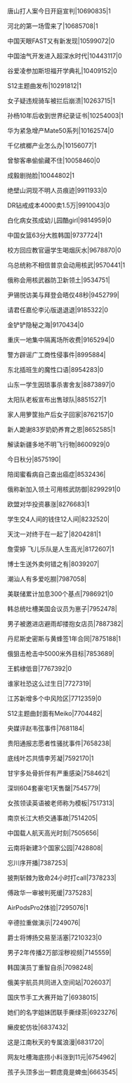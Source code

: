 唐山打人案今日开庭宣判|10690835|1

河北的第一场雪来了|10685708|1

中国天眼FAST又有新发现|10599072|0

中国油气开发进入超深水时代|10443117|0

谷爱凌参加斯坦福开学典礼|10409152|0

S12主题曲发布|10291812|1

女子疑违规骑车被拦后崩溃|10263715|1

孙杨10年后收到世界纪录证书|10254003|1

华为紧急增产Mate50系列|10162574|0

千亿槟榔产业怎么办|10156077|1

曾黎客串偷偷藏不住|10058460|0

成毅剧抛脸|10044802|1

绝壁山洞现不明人员痕迹|9911933|0

DR钻戒成本4000卖1.5万|9910043|0

白化病女孩成幼儿园酷girl|9814959|0

中国女篮63分大胜韩国|9737724|1

校方回应教官逼学生喝烟灰水|9678870|0

乌总统称不相信普京会动用核武|9570441|1

俄称会用核武器防卫新领土|9534751|

尹锡悦访美与拜登会晤仅48秒|9452799|

请君任嘉伦李沁版退退退|9185322|0

金铲铲隐秘之海|9170434|0

重庆一地集中隔离场所收费|9165294|0

警方辟谣广工商性侵事件|8995884|

东北插班生的魔性口语|8954283|0

山东一学生因琐事杀害舍友|8873897|0

太阳队老板宣布出售球队|8851527|1

家人用箩筐抬产后女子回家|8762157|0

新人跪谢83岁奶奶养育之恩|8652585|1

解读新疆多地不明飞行物|8600929|0

今日秋分|8575190|

陪闺蜜看病自己查出癌症|8532436|

俄称新加入领土可用核武防御|8299291|0

欧盟对华投资暴涨|8276683|1

学生交4人间的钱住12人间|8232520|

天沈一对终于在一起了|8204281|1

詹雯婷 飞儿乐队是人生高光|8172607|1

博士生送外卖何错之有|8039207|

潮汕人有多爱吃朥|7987058|

美联储累计加息300个基点|7986921|0

韩总统吐槽美国会议员为崽子|7952478|

男子被邀进店避雨却搂抱女店员|7887382|

丹尼斯史密斯与黄蜂签1年合同|7875188|1

俄狙击枪击中5000米外目标|7853689|

王鹤棣低音|7767392|0

谁家社恐这么过生日|7727319|

江苏新增多个中风险区|7712359|0

S12主题曲封面有Meiko|7704482|

央媒评赵韦弦事件|7681184|

贵阳通报志愿者性骚扰事件|7658238|

底线叶芯共情李芳凝|7592170|1

甘宇多处骨折伴有严重感染|7584621|

深圳604套豪宅1天售罄|7545779|

女孩领读英语被老师称为模板|7517313|

南京长江大桥交通事故|7514205|

中国载人航天高光时刻|7505656|

云南将新建3个国家公园|7428808|

忘川序开播|7387253|

披荆斩棘为致命24小时打call|7378233|

傅政华一审被判死缓|7375283|

AirPodsPro2体验|7295076|1

辛德拉重做演示|7249076|

爵士将博扬交易至活塞|7210323|0

男子2年传播2万部淫秽视频|7145559|

韩国演员丁重智自杀|7098248|

俄美宇航员共同进入空间站|7026037|

国庆节手工大赛开始了|6938015|

她们的名字姐妹团联手撕绿茶|6923276|

癞皮蛇仿妆|6837432|

这是江南秋天的专属浪漫|6831720|

网友吐槽海底捞小料涨到11元|6754962|

孩子头顶多出一颗痣竟是蜱虫|6663545|

